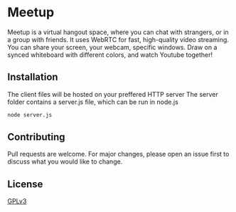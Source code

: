 # Meetup

Meetup is a virtual hangout space, where you can chat with strangers, or in a group with friends. It uses WebRTC for fast, high-quality video streaming. You can share your screen, your webcam, specific windows.
Draw on a synced whiteboard with different colors, and watch Youtube together!

## Installation

The client files will be hosted on your preffered HTTP server
The server folder contains a server.js file, which can be run in node.js

```bash
node server.js
```


## Contributing

Pull requests are welcome. For major changes, please open an issue first
to discuss what you would like to change.

## License

[GPLv3](https://choosealicense.com/licenses/gpl-3.0/)
